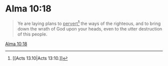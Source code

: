 # Alma 10:18

> Ye are laying plans to <u>pervert</u>[^a] the ways of the righteous, and to bring down the wrath of God upon your heads, even to the utter destruction of this people.

[Alma 10:18](https://www.churchofjesuschrist.org/study/scriptures/bofm/alma/10?lang=eng&id=p18#p18)


[^a]: [[Acts 13.10|Acts 13:10.]]
